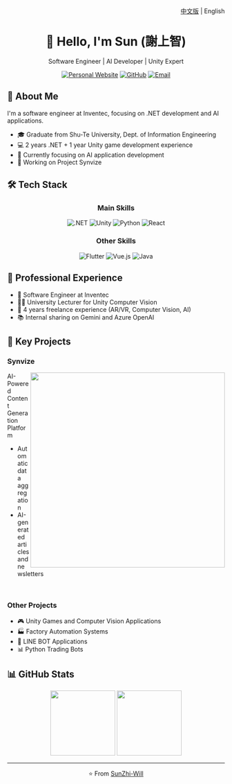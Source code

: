 <div align="right">
  <a href="README_zh.md">中文版</a> | English
</div>

<div align="center">
  <h1>👋 Hello, I'm Sun (謝上智)</h1>
  <p>Software Engineer | AI Developer | Unity Expert</p>
  
  [![Personal Website](https://img.shields.io/badge/Website-shangzhistime-blue?style=flat-square)](https://sites.google.com/view/shangzhistime)
  [![GitHub](https://img.shields.io/badge/GitHub-SunZhi--Will-181717?style=flat-square&logo=github)](https://github.com/SunZhi-Will)
  [![Email](https://img.shields.io/badge/Email-Contact%20Me-red?style=flat-square&logo=gmail)](mailto:your.email@example.com)
</div>

## 🚀 About Me
I'm a software engineer at Inventec, focusing on .NET development and AI applications.

- 🎓 Graduate from Shu-Te University, Dept. of Information Engineering
- 💻 2 years .NET + 1 year Unity game development experience
- 🌱 Currently focusing on AI application development
- 🔭 Working on Project Synvize

## 🛠️ Tech Stack
<div align="center">
  
  ### Main Skills
  ![.NET](https://img.shields.io/badge/-.NET-512BD4?style=for-the-badge&logo=dotnet&logoColor=white)
  ![Unity](https://img.shields.io/badge/-Unity-000000?style=for-the-badge&logo=Unity&logoColor=white)
  ![Python](https://img.shields.io/badge/-Python-3776AB?style=for-the-badge&logo=Python&logoColor=white)
  ![React](https://img.shields.io/badge/-React-61DAFB?style=for-the-badge&logo=React&logoColor=black)

  ### Other Skills
  ![Flutter](https://img.shields.io/badge/-Flutter-02569B?style=for-the-badge&logo=Flutter&logoColor=white)
  ![Vue.js](https://img.shields.io/badge/-Vue.js-4FC08D?style=for-the-badge&logo=Vue.js&logoColor=white)
  ![Java](https://img.shields.io/badge/-Java-007396?style=for-the-badge&logo=Java&logoColor=white)
</div>

## 💼 Professional Experience
- 🏢 Software Engineer at Inventec
- 👨‍🏫 University Lecturer for Unity Computer Vision
- 🤝 4 years freelance experience (AR/VR, Computer Vision, AI)
- 📚 Internal sharing on Gemini and Azure OpenAI

## 🚀 Key Projects
### Synvize
<img align="right" width="450" src="https://hackmd.io/_uploads/Sy7H1oeFke.png">

AI-Powered Content Generation Platform
- Automatic data aggregation
- AI-generated articles and newsletters

<br clear="right"/>

### Other Projects
- 🎮 Unity Games and Computer Vision Applications
- 🏭 Factory Automation Systems
- 🤖 LINE BOT Applications
- 📊 Python Trading Bots

## 📊 GitHub Stats
<div align="center">
  <img height="150" src="https://github-readme-stats.vercel.app/api?username=SunZhi-Will&show_icons=true&theme=radical"/>
  <img height="150" src="https://github-readme-stats.vercel.app/api/top-langs/?username=SunZhi-Will&layout=compact&theme=radical"/>
</div>

---
<div align="center">
  ⭐️ From <a href="https://github.com/SunZhi-Will">SunZhi-Will</a> 